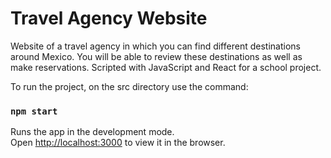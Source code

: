 # Travel Agency Website

Website of a travel agency in which you can find different destinations around Mexico. You will be able to review these destinations as well as make reservations. Scripted with JavaScript and React for a school project.

To run the project, on the src directory use the command:

### `npm start`

Runs the app in the development mode.\
Open [http://localhost:3000](http://localhost:3000) to view it in the browser.
